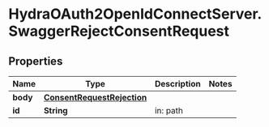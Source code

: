 # HydraOAuth2OpenIdConnectServer.SwaggerRejectConsentRequest

## Properties
Name | Type | Description | Notes
------------ | ------------- | ------------- | -------------
**body** | [**ConsentRequestRejection**](ConsentRequestRejection.md) |  | 
**id** | **String** | in: path | 


